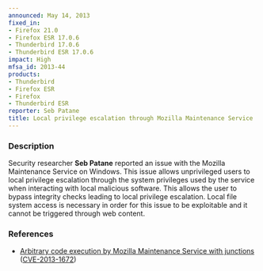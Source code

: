 ```yaml
---
announced: May 14, 2013
fixed_in:
- Firefox 21.0
- Firefox ESR 17.0.6
- Thunderbird 17.0.6
- Thunderbird ESR 17.0.6
impact: High
mfsa_id: 2013-44
products:
- Thunderbird
- Firefox ESR
- Firefox
- Thunderbird ESR
reporter: Seb Patane
title: Local privilege escalation through Mozilla Maintenance Service
---
```


<h3>Description</h3>

<p>Security researcher <strong>Seb Patane</strong> reported an issue with the
Mozilla Maintenance Service on Windows. This issue allows unprivileged users to
local privilege escalation through the system privileges used by the service
when interacting with local malicious software. This allows the user to bypass
integrity checks leading to local privilege escalation. Local file system access
is necessary in order for this issue to be exploitable and it cannot be
triggered through web content. 
</p>


<h3>References</h3>

<ul>
  <li><a href="https://bugzilla.mozilla.org/show_bug.cgi?id=850492">
      Arbitrary code execution by Mozilla Maintenance Service with junctions</a>
(<a href="http://cve.mitre.org/cgi-bin/cvename.cgi?name=CVE-2013-1672" class="ex-ref">CVE-2013-1672</a>)</li>
</ul>



